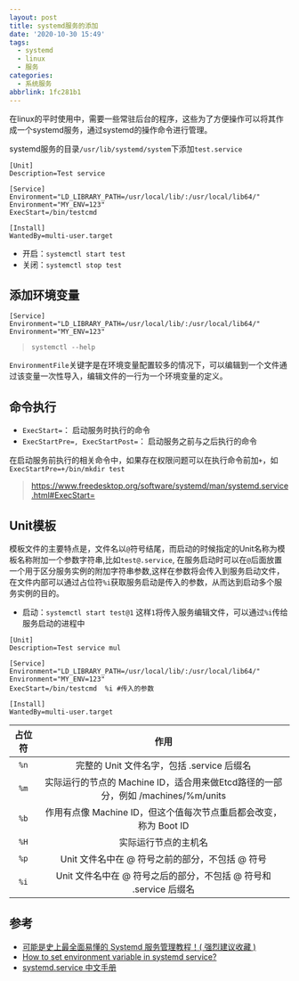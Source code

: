 ```yaml
---
layout: post
title: systemd服务的添加
date: '2020-10-30 15:49'
tags:
  - systemd
  - linux
  - 服务
categories:
  - 系统服务
abbrlink: 1fc281b1
---
```



在linux的平时使用中，需要一些常驻后台的程序，这些为了方便操作可以将其作成一个systemd服务，通过systemd的操作命令进行管理。

<!--more-->

systemd服务的目录`/usr/lib/systemd/system`下添加`test.service`
```
[Unit]
Description=Test service

[Service]
Environment="LD_LIBRARY_PATH=/usr/local/lib/:/usr/local/lib64/"
Environment="MY_ENV=123"
ExecStart=/bin/testcmd

[Install]
WantedBy=multi-user.target
```
- 开启：`systemctl start test`
- 关闭：`systemctl stop test`

## 添加环境变量

```
[Service]
Environment="LD_LIBRARY_PATH=/usr/local/lib/:/usr/local/lib64/"
Environment="MY_ENV=123"
```
> `systemctl --help`

`EnvironmentFile`关键字是在环境变量配置较多的情况下，可以编辑到一个文件通过该变量一次性导入，编辑文件的一行为一个环境变量的定义。

## 命令执行

- `ExecStart=`： 启动服务时执行的命令
- `ExecStartPre=, ExecStartPost=`： 启动服务之前与之后执行的命令

在启动服务前执行的相关命令中，如果存在权限问题可以在执行命令前加`+`，如`ExecStartPre=+/bin/mkdir test`
> https://www.freedesktop.org/software/systemd/man/systemd.service.html#ExecStart=

## Unit模板

模板文件的主要特点是，文件名以`@`符号结尾，而启动的时候指定的Unit名称为模板名称附加一个参数字符串,比如`test@.service`, 在服务启动时可以在`@`后面放置一个用于区分服务实例的附加字符串参数,这样在参数将会传入到服务启动文件，在文件内部可以通过占位符`%i`获取服务启动是传入的参数，从而达到启动多个服务实例的目的。

- 启动：`systemctl start test@1` 这样`1`将传入服务编辑文件，可以通过`%i`传给服务启动的进程中

```
[Unit]
Description=Test service mul

[Service]
Environment="LD_LIBRARY_PATH=/usr/local/lib/:/usr/local/lib64/"
Environment="MY_ENV=123"
ExecStart=/bin/testcmd  %i #传入的参数

[Install]
WantedBy=multi-user.target
```

| 占位符  | 作用  |
|:-:|:-:|
| `%n`  | 完整的 Unit 文件名字，包括 .service 后缀名  |
| `%m`  | 实际运行的节点的 Machine ID，适合用来做Etcd路径的一部分，例如 /machines/%m/units  |
| `%b`  | 作用有点像 Machine ID，但这个值每次节点重启都会改变，称为 Boot ID  |
| `%H`  | 实际运行节点的主机名  |
| `%p`  | Unit 文件名中在 @ 符号之前的部分，不包括 @ 符号  |
| `%i`  | Unit 文件名中在 @ 符号之后的部分，不包括 @ 符号和 .service 后缀名  |



## 参考

- [可能是史上最全面易懂的 Systemd 服务管理教程！( 强烈建议收藏 )](https://cloud.tencent.com/developer/article/1516125)
- [How to set environment variable in systemd service?](https://serverfault.com/questions/413397/how-to-set-environment-variable-in-systemd-service)
- [systemd.service 中文手册](http://www.jinbuguo.com/systemd/systemd.service.html)

